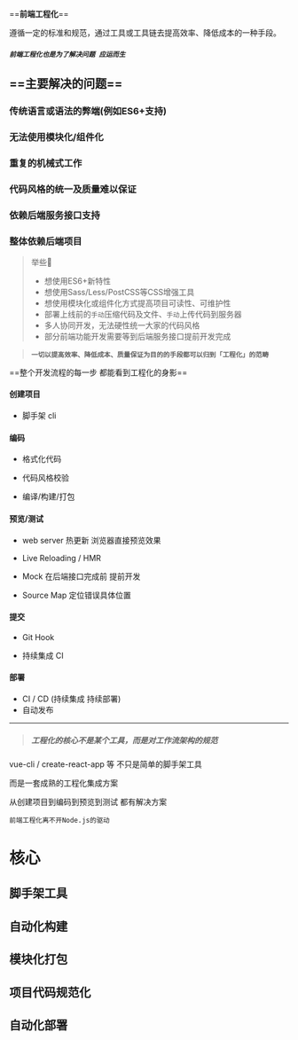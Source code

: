 ==**前端工程化**==

遵循一定的标准和规范，通过工具或工具链去提高效率、降低成本的一种手段。



##### **`前端工程化也是为了解决问题 应运而生`**

## ==**主要解决的问题**==

### 传统语言或语法的弊端(例如ES6+支持)

### 无法使用模块化/组件化

### 重复的机械式工作

### 代码风格的统一及质量难以保证

### 依赖后端服务接口支持

### 整体依赖后端项目



> 举些🌰
>
> - 想使用ES6+新特性
> - 想使用Sass/Less/PostCSS等CSS增强工具
> - 想使用模块化或组件化方式提高项目可读性、可维护性
> - 部署上线前的`手动`压缩代码及文件、`手动`上传代码到服务器
> - 多人协同开发，无法硬性统一大家的代码风格
> - 部分前端功能开发需要等到后端服务接口提前开发完成



> **`一切以提高效率、降低成本、质量保证为目的的手段都可以归到「工程化」的范畴`**



==整个开发流程的每一步 都能看到工程化的身影==



#### 创建项目

- 脚手架 cli


#### 编码

- 格式化代码

- 代码风格校验

- 编译/构建/打包


#### 预览/测试

- web server 热更新 浏览器直接预览效果

- Live Reloading / HMR

- Mock 在后端接口完成前 提前开发

- Source Map 定位错误具体位置


#### 提交

- Git Hook

- 持续集成 CI


#### 部署

- CI / CD  (持续集成 持续部署)
- 自动发布



---

> ##### 工程化的核心不是某个工具，而是对工作流架构的规范

vue-cli / create-react-app 等 不只是简单的脚手架工具

而是一套成熟的工程化集成方案

从创建项目到编码到预览到测试 都有解决方案 



`前端工程化离不开Node.js的驱动`



# 核心

## 脚手架工具

## 自动化构建

## 模块化打包

## 项目代码规范化

## 自动化部署